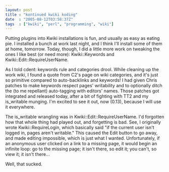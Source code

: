 ```yaml
---
layout: post
title : "kontinued kwiki koding"
date  : "2005-08-12T03:58:37Z"
tags  : ["kwiki", "perl", "programming", "wiki"]
---
```

Putting plugins into Kwiki installations is fun, and usually as easy as eating pie.  I installed a bunch at work last night, and I think I'll install some of them at home, tomorrow.  Today, though, I did a little more work on tweaking the ones I like best (or need more): Kwiki::Keywords and Kwiki::Edit::RequireUserName.

As I told cdent: keywords rule and categories drool.  While cleaning up the work wiki, I found a quote from C2's page on wiki categories, and it's just so primitive compared to auto-backlinks and keywords!  I had given Chris patches to make keywords respect pages' writability and to optionally ditch the (to me repellant) auto-tagging with editors' names.  Those patches got integrated and released today, after a bit of fighting with TT2 and my is_writable munging. I'm excited to see it out, now (0.13), because I will use it everywhere.

The is_writable wrangling was in Kwiki::Edit::RequireUserName.  I'd forgotten how that whole thing had played out, and forgetting is bad.  See, I originally wrote Kwiki::RequireLogin, which basically said "if the current user isn't logged in, pages aren't writable."  This caused the Edit button to go away, and made editing impossible, which is just what I wanted.  Unfortunately, if an anonymous user clicked on a link to a missing page, it would begin an infinite loop: go to the missing page; it isn't there, so edit it; you can't, so view it; it isn't there...

Well, that sucked.

